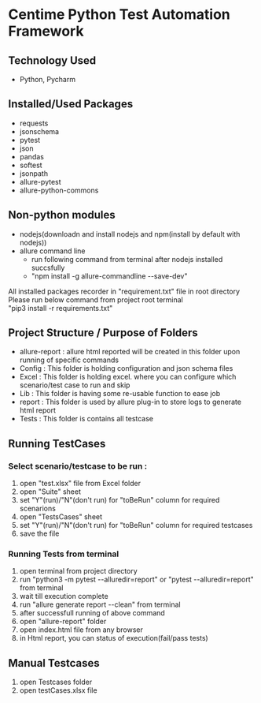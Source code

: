 # Centime Python Test Automation Framework

## Technology Used
- Python, Pycharm

## Installed/Used Packages
- requests
- jsonschema
- pytest
- json
- pandas
- softest
- jsonpath
- allure-pytest
- allure-python-commons

## Non-python modules
- nodejs(downloadn and install nodejs and npm(install by default with nodejs))
- allure command line
     - run following command from terminal after nodejs installed succsfully
     - "npm install -g allure-commandline --save-dev"

All installed packages recorder in "requirement.txt" file in root directory
Please run below command from project root terminal  
"pip3 install -r requirements.txt" 

## Project Structure / Purpose of Folders
- allure-report : allure html reported will be created in this folder upon running of specific commands
- Config : This folder is holding configuration and json schema files
- Excel : This folder is holding excel. where you can configure which scenario/test case to run and skip
- Lib : This folder is having some re-usable function to ease job
- report : This folder is used by allure plug-in to store logs to generate html report
- Tests : This folder is contains all testcase

## Running TestCases

### Select scenario/testcase to be run :
1. open "test.xlsx" file from Excel folder
2. open "Suite" sheet
3. set "Y"(run)/"N"(don't run) for "toBeRun" column for required scenarions
4. open "TestsCases" sheet
5. set "Y"(run)/"N"(don't run) for "toBeRun" column for required testcases
6. save the file

### Running Tests from terminal
1. open terminal from project directory
2. run "python3 -m pytest --alluredir=report" or "pytest --alluredir=report" from terminal
3. wait till execution complete
4. run "allure generate report --clean" from terminal
5. after successfull running of above command
6. open "allure-report" folder
7. open index.html file from any browser
8. in Html report, you can status of execution(fail/pass tests)


## Manual Testcases
1. open Testcases folder
2. open testCases.xlsx file

